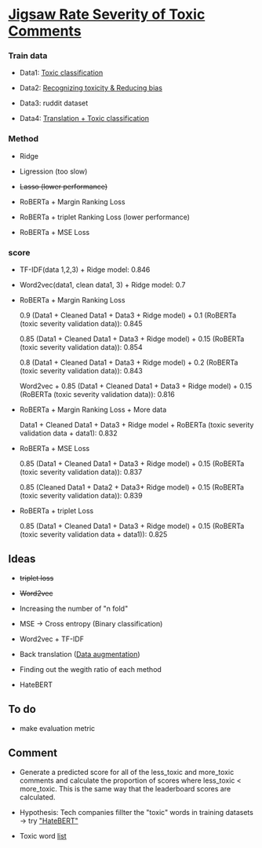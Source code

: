 # [Jigsaw Rate Severity of Toxic Comments](https://www.kaggle.com/c/jigsaw-toxic-severity-rating/overview)


### Train data

- Data1: [Toxic classification](https://www.kaggle.com/c/jigsaw-toxic-comment-classification-challenge/data)

- Data2: [Recognizing toxicity & Reducing bias](https://www.kaggle.com/c/jigsaw-unintended-bias-in-toxicity-classification/data)

- Data3: ruddit dataset

- Data4: [Translation + Toxic classification](https://www.kaggle.com/c/jigsaw-multilingual-toxic-comment-classification/data)


### Method

- Ridge

- Ligression (too slow)

- ~~Lasso (lower performance)~~

- RoBERTa + Margin Ranking Loss

- RoBERTa + triplet Ranking Loss (lower performance)

- RoBERTa + MSE Loss

### score

- TF-IDF(data 1,2,3) + Ridge model: 0.846  

- Word2vec(data1, clean data1, 3) + Ridge model: 0.7

- RoBERTa + Margin Ranking Loss
  
  0.9 (Data1 + Cleaned Data1 + Data3 + Ridge model) + 0.1 (RoBERTa (toxic severity validation data)): 0.845

  0.85 (Data1 + Cleaned Data1 + Data3 + Ridge model) + 0.15 (RoBERTa (toxic severity validation data)): 0.854

  0.8 (Data1 + Cleaned Data1 + Data3 + Ridge model) + 0.2 (RoBERTa (toxic severity validation data)): 0.843
  
  Word2vec + 0.85 (Data1 + Cleaned Data1 + Data3 + Ridge model) + 0.15 (RoBERTa (toxic severity validation data)): 0.816
  
  
- RoBERTa + Margin Ranking Loss + More data
  
  Data1 + Cleaned Data1 + Data3 + Ridge model + RoBERTa (toxic severity validation data + data1): 0.832

- RoBERTa + MSE Loss

  0.85 (Data1 + Cleaned Data1 + Data3 + Ridge model) + 0.15 (RoBERTa (toxic severity validation data)): 0.837

  0.85 (Cleaned Data1 + Data2 + Data3+ Ridge model) + 0.15 (RoBERTa (toxic severity validation data)): 0.839


- RoBERTa + triplet Loss
  
  0.85 (Data1 + Cleaned Data1 + Data3 + Ridge model) + 0.15 (RoBERTa (toxic severity validation data + data1)): 0.825
  

## Ideas

- ~~triplet loss~~ 

- ~~Word2vec~~

- Increasing the number of "n fold"

- MSE -> Cross entropy (Binary classification)

- Word2vec + TF-IDF

- Back translation ([Data augmentation](https://dzlab.github.io/dltips/en/pytorch/text-augmentation/)) 

- Finding out the wegith ratio of each method

- HateBERT

## To do

- make evaluation metric 


## Comment

- Generate a predicted score for all of the less_toxic and more_toxic comments and calculate the proportion of scores where less_toxic < more_toxic. This is the same way that the leaderboard scores are calculated.

- Hypothesis: Tech companies fillter the "toxic" words in training datasets -> try ["HateBERT"](https://www.kaggle.com/c/jigsaw-toxic-severity-rating/discussion/288788)

- Toxic word [list](https://www.kaggle.com/c/jigsaw-toxic-severity-rating/discussion/287173)
